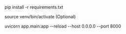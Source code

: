 pip install -r requirements.txt

source venv/bin/activate (Optional)

uvicorn app.main:app --reload --host 0.0.0.0 --port 8000
